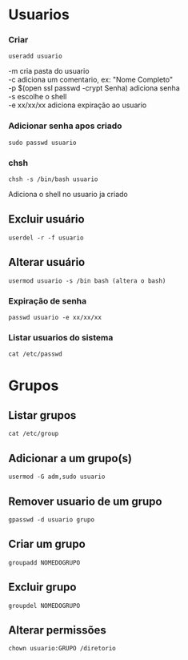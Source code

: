 # Usuarios

### Criar
```
useradd usuario
```
-m cria pasta do usuario<br>
-c adiciona um comentario, ex: "Nome Completo"<br>
-p $(open ssl passwd -crypt Senha) adiciona senha<br>
-s escolhe o shell<br>
-e xx/xx/xx adiciona expiração ao usuario

### Adicionar senha apos criado
```
sudo passwd usuario
```

### chsh
```
chsh -s /bin/bash usuario
```
Adiciona o shell no usuario ja criado

## Excluir usuário
```
userdel -r -f usuario
```

## Alterar usuário
```
usermod usuario -s /bin bash (altera o bash)
```

### Expiração de senha
```
passwd usuario -e xx/xx/xx
```

### Listar usuarios do sistema
```
cat /etc/passwd
```

# Grupos

## Listar grupos
```
cat /etc/group
```

## Adicionar a um grupo(s)
```
usermod -G adm,sudo usuario
```
## Remover usuario de um grupo
```
gpasswd -d usuario grupo
```

## Criar um grupo
```
groupadd NOMEDOGRUPO
```

## Excluir grupo
```
groupdel NOMEDOGRUPO
```
## Alterar permissões
```
chown usuario:GRUPO /diretorio
```